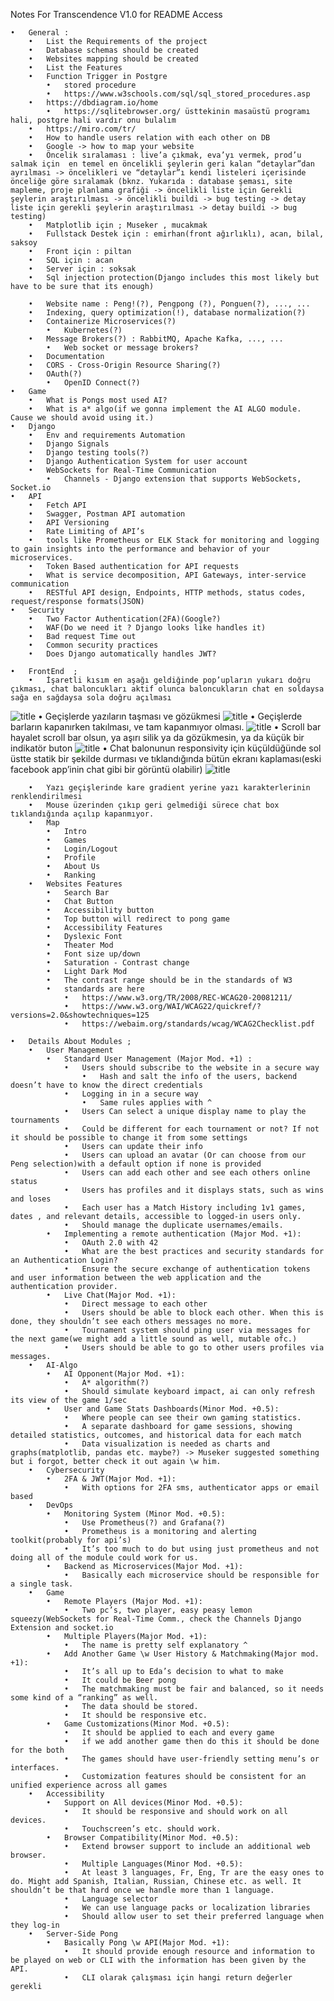 Notes For Transcendence V1.0 for README Access

    •	General :
        •	List the Requirements of the project
        •	Database schemas should be created
        •	Websites mapping should be created
        •	List the Features
        •	Function Trigger in Postgre
            •	stored procedure
            •	https://www.w3schools.com/sql/sql_stored_procedures.asp
        •	https://dbdiagram.io/home
            •	https://sqlitebrowser.org/ üsttekinin masaüstü programı hali, postgre hali vardır onu bulalım
        •	https://miro.com/tr/
        •	How to handle users relation with each other on DB
        •	Google -> how to map your website
        •	Öncelik sıralaması : live’a çıkmak, eva’yı vermek, prod’u salmak için  en temel en öncelikli şeylerin geri kalan “detaylar”dan ayrılması -> öncelikleri ve “detaylar”ı kendi listeleri içerisinde önceliğe göre sıralamak (bknz. Yukarıda : database şeması, site mapleme, proje planlama grafiği -> öncelikli liste için Gerekli şeylerin araştırılması -> öncelikli buildi -> bug testing -> detay liste için gerekli şeylerin araştırılması -> detay buildi -> bug testing)
        •	Matplotlib için ; Museker , mucakmak
        •	Fullstack Destek için : emirhan(front ağırlıklı), acan, bilal, saksoy
        •	Front için : piltan
        •	SQL için : acan
        •	Server için : soksak
        •	Sql injection protection(Django includes this most likely but have to be sure that its enough)

        •	Website name : Peng!(?), Pengpong (?), Ponguen(?), ..., ...
        •	Indexing, query optimization(!), database normalization(?)
        •	Containerize Microservices(?)
            •	Kubernetes(?)
        •	Message Brokers(?) : RabbitMQ, Apache Kafka, ..., ...
            •	Web socket or message brokers?
        •	Documentation
        •	CORS - Cross-Origin Resource Sharing(?)
        •	OAuth(?)
            •	OpenID Connect(?)
    •	Game
        •	What is Pongs most used AI?
        •	What is a* algo(if we gonna implement the AI ALGO module. Cause we should avoid using it.)
    •	Django
        •	Env and requirements Automation
        •	Django Signals
        •	Django testing tools(?)
        •	Django Authentication System for user account
        •	WebSockets for Real-Time Communication
            •	Channels - Django extension that supports WebSockets, Socket.io
    •	API
        •	Fetch API
        •	Swagger, Postman API automation
        •	API Versioning
        •	Rate Limiting of API’s
        •	tools like Prometheus or ELK Stack for monitoring and logging to gain insights into the performance and behavior of your microservices.
        •	Token Based authentication for API requests
        •	What is service decomposition, API Gateways, inter-service communication
        •	RESTful API design, Endpoints, HTTP methods, status codes, request/response formats(JSON)
    •	Security
        •	Two Factor Authentication(2FA)(Google?)
        •	WAF(Do we need it ? Django looks like handles it)
        •	Bad request Time out
        •	Common security practices
        •	Does Django automatically handles JWT?

    •	FrontEnd  ; 
        •	İşaretli kısım en aşağı geldiğinde pop’upların yukarı doğru çıkması, chat baloncukları aktif olunca baloncukların chat en soldaysa sağa en sağdaysa sola doğru açılması
![title](Images/Chat%20Box%20Collision%20Fix.png)
        •	Geçişlerde yazıların taşması ve gözükmesi
![title](Images/Text%20Overlap%20With%20Bar%20Fix.png)
        •	Geçişlerde barların kapanırken takılması, ve tam kapanmıyor olması.
![title](Images/Bar's%20Closing%20Fix.png)
        •	Scroll bar hayalet scroll bar olsun, ya aşırı silik ya da gözükmesin, ya da küçük bir indikatör buton
![title](Images/Scroll%20Bar%20Fix.png)
        •	Chat balonunun responsivity için küçüldüğünde sol üstte statik bir şekilde durması ve tıklandığında bütün ekranı kaplaması(eski facebook app’inin chat gibi bir görüntü olabilir)
![title](Images/Chat%20Box%20Responsive%20Fix.png)

        •	Yazı geçişlerinde kare gradient yerine yazı karakterlerinin renklendirilmesi
        •	Mouse üzerinden çıkıp geri gelmediği sürece chat box tıklandığında açılıp kapanmıyor.
        •	Map
            •	Intro
            •	Games
            •	Login/Logout
            •	Profile
            •	About Us
            •	Ranking
        •	Websites Features
            •	Search Bar
            •	Chat Button
            •	Accessibility button
            •	Top button will redirect to pong game
            •	Accessibility Features
            •	Dyslexic Font
            •	Theater Mod
            •	Font size up/down
            •	Saturation - Contrast change
            •	Light Dark Mod
            •	The contrast range should be in the standards of W3
            •	standards are here
                •	https://www.w3.org/TR/2008/REC-WCAG20-20081211/ 
                •	https://www.w3.org/WAI/WCAG22/quickref/?versions=2.0&showtechniques=125
                •	https://webaim.org/standards/wcag/WCAG2Checklist.pdf

    •	Details About Modules ;
        •	User Management 
            •	Standard User Management (Major Mod. +1) :
                •	Users should subscribe to the website in a secure way
                    •	Hash and salt the info of the users, backend doesn’t have to know the direct credentials
                •	Logging in in a secure way
                    •	Same rules applies with ^
                •	Users Can select a unique display name to play the tournaments
                •	Could be different for each tournament or not? If not it should be possible to change it from some settings
                •	Users can update their info
                •	Users can upload an avatar (Or can choose from our Peng selection)with a default option if none is provided
                •	Users can add each other and see each others online status
                •	Users has profiles and it displays stats, such as wins and loses
                •	Each user has a Match History including 1v1 games, dates , and relevant details, accessible to logged-in users only.
                •	Should manage the duplicate usernames/emails.
            •	Implementing a remote authentication (Major Mod. +1):
                •	OAuth 2.0 with 42
                •	What are the best practices and security standards for an Authentication Login?
                •	Ensure the secure exchange of authentication tokens and user information between the web application and the authentication provider.
            •	Live Chat(Major Mod. +1):
                •	Direct message to each other
                •	Users should be able to block each other. When this is done, they shouldn’t see each others messages no more.
                •	Tournament system should ping user via messages for the next game(we might add a little sound as well, mutable ofc.)
                •	Users should be able to go to other users profiles via messages.
        •	AI-Algo
            •	AI Opponent(Major Mod. +1):
                •	A* algorithm(?)
                •	Should simulate keyboard impact, ai can only refresh its view of the game 1/sec
            •	User and Game Stats Dashboards(Minor Mod. +0.5):
                •	Where people can see their own gaming statistics.
                •	A separate dashboard for game sessions, showing detailed statistics, outcomes, and historical data for each match
                •	Data visualization is needed as charts and graphs(matplotlib, pandas etc. maybe?) -> Museker suggested something but i forgot, better check it out again \w him.
        •	Cybersecurity
            •	2FA & JWT(Major Mod. +1):
                •	With options for 2FA sms, authenticator apps or email based
        •	DevOps
            •	Monitoring System (Minor Mod. +0.5):
                •	Use Prometheus(?) and Grafana(?)
                •	Prometheus is a monitoring and alerting toolkit(probably for api’s)
                •	It’s too much to do but using just prometheus and not doing all of the module could work for us.
            •	Backend as Microservices(Major Mod. +1):
                •	Basically each microservice should be responsible for a single task.
        •	Game
            •	Remote Players (Major Mod. +1):
                •	Two pc’s, two player, easy peasy lemon squeezy(WebSockets for Real-Time Comm., check the Channels Django Extension and socket.io
            •	Multiple Players(Major Mod. +1):
                •	The name is pretty self explanatory ^
            •	Add Another Game \w User History & Matchmaking(Major mod. +1):
                •	It’s all up to Eda’s decision to what to make
                •	It could be Beer pong
                •	The matchmaking must be fair and balanced, so it needs some kind of a “ranking” as well.
                •	The data should be stored.
                •	It should be responsive etc.
            •	Game Customizations(Minor Mod. +0.5):
                •	It should be applied to each and every game
                •	if we add another game then do this it should be done for the both
                •	The games should have user-friendly setting menu’s or interfaces.
                •	Customization features should be consistent for an unified experience across all games
        •	Accessibility
            •	Support on All devices(Minor Mod. +0.5):
                •	It should be responsive and should work on all devices.
                •	Touchscreen’s etc. should work.
            •	Browser Compatibility(Minor Mod. +0.5):
                •	Extend browser support to include an additional web browser.
                •	Multiple Languages(Minor Mod. +0.5):
                •	At least 3 languages, Fr, Eng, Tr are the easy ones to do. Might add Spanish, Italian, Russian, Chinese etc. as well. It shouldn’t be that hard once we handle more than 1 language.
                •	Language selector
                •	We can use language packs or localization libraries
                •	Should allow user to set their preferred language when they log-in
        •	Server-Side Pong
            •	Basically Pong \w API(Major Mod. +1):
                •	It should provide enough resource and information to be played on web or CLI with the information has been given by the API.
                •	CLI olarak çalışması için hangi return değerler gerekli